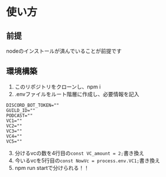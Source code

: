 # 使い方
## 前提
nodeのインストールが済んでいることが前提です
## 環境構築
1. このリポジトリをクローンし、npm i
2. .envファイルをルート階層に作成し、必要情報を記入
```CHANNNEL_ID=""
DISCORD_BOT_TOKEN=""
GUILD_ID=""
PODCAST=""
VC1=""
VC2=""
VC3=""
VC4=""
VC5=""
```

3. 分けるvcの数を4行目の```const VC_amount = 2;```書き換え
3. 今いるvcを5行目の```const NowVc = process.env.VC1;```書き換え
4. npm run startで分けられる！！
